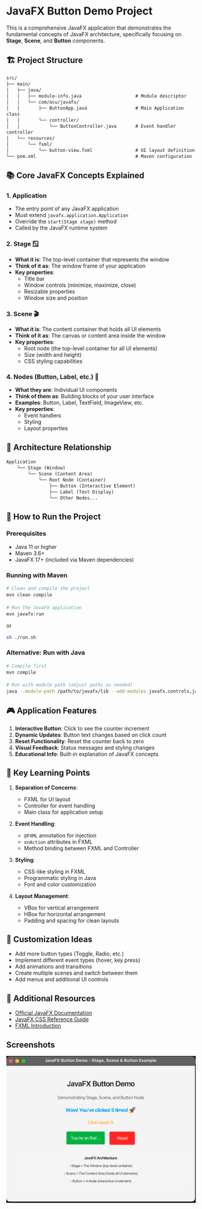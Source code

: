 # JavaFX Button Demo Project

This is a comprehensive JavaFX application that demonstrates the fundamental concepts of JavaFX architecture, specifically focusing on **Stage**, **Scene**, and **Button** components.

## 🏗️ Project Structure

```text
src/
├── main/
│   ├── java/
│   │   ├── module-info.java                    # Module descriptor
│   │   └── com/acu/javafx/
│   │       ├── ButtonApp.java                  # Main Application class
│   │       └── controller/
│   │           └── ButtonController.java       # Event handler controller
│   └── resources/
│       └── fxml/
│           └── button-view.fxml                # UI layout definition
└── pom.xml                                     # Maven configuration
```

## 📚 Core JavaFX Concepts Explained

### 1. **Application**

- The entry point of any JavaFX application
- Must extend `javafx.application.Application`
- Override the `start(Stage stage)` method
- Called by the JavaFX runtime system

### 2. **Stage** 🪟

- **What it is**: The top-level container that represents the window
- **Think of it as**: The window frame of your application
- **Key properties**:
  - Title bar
  - Window controls (minimize, maximize, close)
  - Resizable properties
  - Window size and position

### 3. **Scene** 🎬

- **What it is**: The content container that holds all UI elements
- **Think of it as**: The canvas or content area inside the window
- **Key properties**:
  - Root node (the top-level container for all UI elements)
  - Size (width and height)
  - CSS styling capabilities

### 4. **Nodes** (Button, Label, etc.) 🔘

- **What they are**: Individual UI components
- **Think of them as**: Building blocks of your user interface
- **Examples**: Button, Label, TextField, ImageView, etc.
- **Key properties**:
  - Event handlers
  - Styling
  - Layout properties

## 🎯 Architecture Relationship

```text
Application
    └── Stage (Window)
        └── Scene (Content Area)
            └── Root Node (Container)
                ├── Button (Interactive Element)
                ├── Label (Text Display)
                └── Other Nodes...
```

## 🚀 How to Run the Project

### Prerequisites

- Java 11 or higher
- Maven 3.6+
- JavaFX 17+ (included via Maven dependencies)

### Running with Maven

```bash
# Clean and compile the project
mvn clean compile

# Run the JavaFX application
mvn javafx:run
```

or 

```bash 
sh ./run.sh
```

### Alternative: Run with Java

```bash
# Compile first
mvn compile

# Run with module path (adjust paths as needed)
java --module-path /path/to/javafx/lib --add-modules javafx.controls,javafx.fxml -cp target/classes com.acu.javafx.ButtonApp
```

## 🎮 Application Features

1. **Interactive Button**: Click to see the counter increment
2. **Dynamic Updates**: Button text changes based on click count
3. **Reset Functionality**: Reset the counter back to zero
4. **Visual Feedback**: Status messages and styling changes
5. **Educational Info**: Built-in explanation of JavaFX concepts

## 🎨 Key Learning Points

1. **Separation of Concerns**:
   - FXML for UI layout
   - Controller for event handling
   - Main class for application setup

2. **Event Handling**:
   - `@FXML` annotation for injection
   - `onAction` attributes in FXML
   - Method binding between FXML and Controller

3. **Styling**:
   - CSS-like styling in FXML
   - Programmatic styling in Java
   - Font and color customization

4. **Layout Management**:
   - VBox for vertical arrangement
   - HBox for horizontal arrangement
   - Padding and spacing for clean layouts

## 🔧 Customization Ideas

- Add more button types (Toggle, Radio, etc.)
- Implement different event types (hover, key press)
- Add animations and transitions
- Create multiple scenes and switch between them
- Add menus and additional UI controls

## 📖 Additional Resources

- [Official JavaFX Documentation](https://openjfx.io/)
- [JavaFX CSS Reference Guide](https://openjfx.io/javadoc/17/javafx.graphics/javafx/scene/doc-files/cssref.html)
- [FXML Introduction](https://openjfx.io/javadoc/17/javafx.fxml/javafx/fxml/doc-files/introduction_to_fxml.html)

## Screenshots

![JavaFX Button Demo](images/JavaFx-Button-Demo.png)